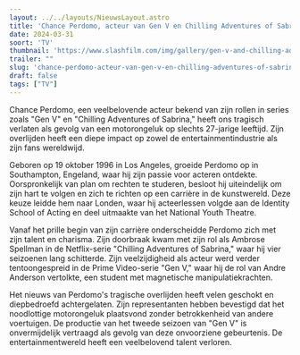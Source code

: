 ```yaml
---
layout: ../../layouts/NieuwsLayout.astro
title: 'Chance Perdomo, acteur van Gen V en Chilling Adventures of Sabrina, gestorven op 27 jarige leeftijd'
date: 2024-03-31
soort: 'TV'
thumbnail: 'https://www.slashfilm.com/img/gallery/gen-v-and-chilling-adventures-of-sabrina-star-chance-perdomo-has-died-at-27/intro-1711836903.jpg'
trailer: ""
slug: 'chance-perdomo-acteur-van-gen-v-en-chilling-adventures-of-sabrina-gestorven-op-27-jarige-leeftijd'
draft: false
tags: ["TV"]
---
```


Chance Perdomo, een veelbelovende acteur bekend van zijn rollen in series zoals "Gen V" en "Chilling Adventures of Sabrina," heeft ons tragisch verlaten als gevolg van een motorongeluk op slechts 27-jarige leeftijd. Zijn overlijden heeft een diepe impact op zowel de entertainmentindustrie als zijn fans wereldwijd.

Geboren op 19 oktober 1996 in Los Angeles, groeide Perdomo op in Southampton, Engeland, waar hij zijn passie voor acteren ontdekte. Oorspronkelijk van plan om rechten te studeren, besloot hij uiteindelijk om zijn hart te volgen en zich te richten op een carrière in de kunstwereld. Deze keuze leidde hem naar Londen, waar hij acteerlessen volgde aan de Identity School of Acting en deel uitmaakte van het National Youth Theatre.

Vanaf het prille begin van zijn carrière onderscheidde Perdomo zich met zijn talent en charisma. Zijn doorbraak kwam met zijn rol als Ambrose Spellman in de Netflix-serie "Chilling Adventures of Sabrina," waar hij vier seizoenen lang schitterde. Zijn veelzijdigheid als acteur werd verder tentoongespreid in de Prime Video-serie "Gen V," waar hij de rol van Andre Anderson vertolkte, een student met magnetische manipulatiekrachten.

Het nieuws van Perdomo's tragische overlijden heeft velen geschokt en diepbedroefd achtergelaten. Zijn representanten hebben bevestigd dat het noodlottige motorongeluk plaatsvond zonder betrokkenheid van andere voertuigen. De productie van het tweede seizoen van "Gen V" is onvermijdelijk vertraagd als gevolg van deze onvoorziene gebeurtenis. De entertainmentwereld heeft een veelbelovend talent verloren.
